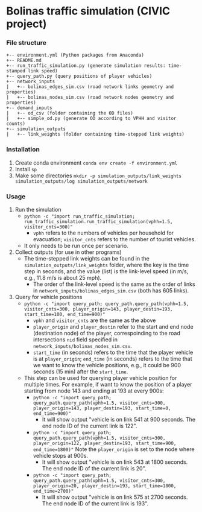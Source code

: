 # Bolinas traffic simulation (CIVIC project)

### File structure
```
+-- environment.yml (Python packages from Anaconda)
+-- README.md
+-- run_traffic_simulation.py (generate simulation results: time-stamped link speed)
+-- query_path.py (query positions of player vehicles)
+-- network_inputs
|   +-- bolinas_edges_sim.csv (road network links geometry and properties)
|   +-- bolinas_nodes_sim.csv (road network nodes geometry and properties)
+-- demand_inputs
|   +-- od_csv (folder containing the OD files)
|   +-- simple_od.py (generate OD according to VPHH and visitor counts)
+-- simulation_outputs
|   +-- link_weights (folder containing time-stepped link weights)
```

### Installation
1. Create conda environment `conda env create -f environment.yml`
2. Install `sp`
3. Make some directories `mkdir -p simulation_outputs/link_weights simulation_outputs/log simulation_outputs/network`

### Usage
1. Run the simulation
    * `python -c "import run_traffic_simulation; run_traffic_simulation.run_traffic_simulation(vphh=1.5, visitor_cnts=300)"`
        * `vphh` refers to the numbers of vehicles per household for evacuation; `visitor_cnts` refers to the number of tourist vehicles.
    * It only needs to be run once per scenario.
2. Collect outputs (for use in other programs)
    * The time-stepped link weights can be found in the `simulation_outputs/link_weights` folder, where the key is the time step in seconds, and the value (list) is the link-level speed (in m/s, e.g., 11.8 m/s is about 25 mph).
        * The order of the link-level speed is the same as the order of links in `network_inputs/bolinas_edges_sim.csv` (both has 605 links).
3. Query for vehicle positions
    * `python -c "import query_path; query_path.query_path(vphh=1.5, visitor_cnts=300, player_origin=143, player_destin=193, start_time=100, end_time=900)"`
        * `vphh` and `visitor_cnts` are the same as the above
        * `player_origin` and `player_destin` refer to the start and end node (destination node) of the player, correspoinding to the road intersections `nid` field specified in `network_inputs/bolinas_nodes_sim.csv`.
        * `start_time` (in seconds) refers to the time that the player vehicle is at `player_origin`; `end_time` (in seconds) refers to the time that we want to know the vehicle positions, e.g., it could be 900 seconds (15 min) after the `start_time`.
    * This step can be used for querying player vehicle position for multiple times. For example, if want to know the position of a player starting from node 143 and ending at 193 at every 900s:
        * `python -c "import query_path; query_path.query_path(vphh=1.5, visitor_cnts=300, player_origin=143, player_destin=193, start_time=0, end_time=900)"`
            * It will show output "vehicle is on link 541 at 900 seconds. The end node ID of the current link is 122".
        * `python -c "import query_path; query_path.query_path(vphh=1.5, visitor_cnts=300, player_origin=122, player_destin=193, start_time=900, end_time=1800)"` Note the `player_origin` is set to the node where vehicle stops at 900s.
            * It will show output "vehicle is on link 543 at 1800 seconds. The end node ID of the current link is 20".
        * `python -c "import query_path; query_path.query_path(vphh=1.5, visitor_cnts=300, player_origin=20, player_destin=193, start_time=1800, end_time=2700)"`
            * It will show output "vehicle is on link 575 at 2700 seconds. The end node ID of the current link is 193".
